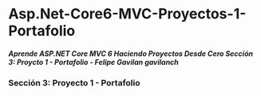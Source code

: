 # Asp.Net-Core6-MVC-Proyectos-1-Portafolio
##### Aprende ASP.NET Core MVC 6 Haciendo Proyectos Desde Cero Sección 3: Proycto 1 - Portafolio - Felipe Gavilan gavilanch
### Sección 3: Proyecto 1 - Portafolio
